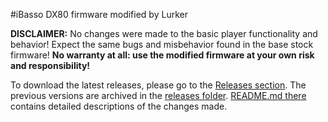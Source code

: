 #iBasso DX80 firmware modified by Lurker

**DISCLAIMER:** No changes were made to the basic player functionality and behavior! Expect the same bugs and misbehavior found in the base stock firmware! **No warranty at all: use the modified firmware at your own risk and responsibility!**

To download the latest releases, please go to the [Releases section](https://github.com/Lurker00/DX80-firmware/releases). The previous versions are archived in the [releases folder](https://github.com/Lurker00/DX80-firmware/tree/master/release). [README.md there](https://github.com/Lurker00/DX80-firmware/blob/master/release/README.md) contains detailed descriptions of the changes made.

